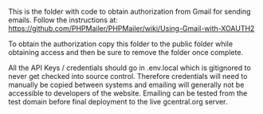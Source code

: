 This is the folder with code to obtain authorization from Gmail for sending emails. Follow the instructions at:
https://github.com/PHPMailer/PHPMailer/wiki/Using-Gmail-with-XOAUTH2

To obtain the authorization copy this folder to the public folder while obtaining access and then be sure to remove the folder once complete.

All the API Keys / credentials should go in .env.local which is gitignored to never get checked into source control. Therefore credentials will need to manually be copied between systems and emailing will generally not be accessible to developers of the website. Emailing can be tested from the test domain before final deployment to the live gcentral.org server.